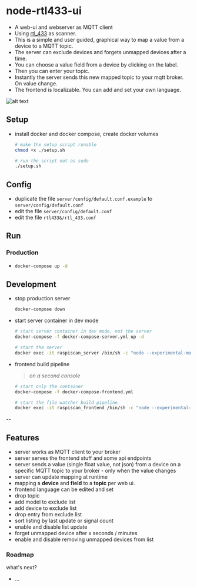 # node-rtl433-ui

- A web-ui and webserver as MQTT client
- Using [rtl_433](https://github.com/merbanan/rtl_433) as scanner.
- This is a simple and user guided, graphical way to map a value from a device to a MQTT topic.
- The server can exclude devices and forgets unmapped devices after a time.
- You can choose a value field from a device by clicking on the label.
- Then you can enter your topic.
- Instantly the server sends this new mapped topic to your mqtt broker. On value change.
- The frontend is localizable. You can add and set your own language.


![alt text](../master/docs/screenshots/listing.png?raw=true "Screenshot device listing")

## Setup
- install docker and docker compose, create docker volumes
    ```bash
    # make the setup script runable
    chmod +x ./setup.sh
  
    # run the script not as sudo
    ./setup.sh
    ```

## Config

- duplicate the file `server/config/default.conf.example` to `server/config/default.conf`
- edit the file `server/config/default.conf`
- edit the file `rtl433&/rtl_433.conf`

## Run

### Production
- ```bash
  docker-compose up -d
  ```

## Development

- stop production server
    ```bash
    docker-compose down
    ```
- start server container in dev mode
    ```bash
    # start server container in dev mode, not the server
    docker-compose -f docker-compose-server.yml up -d
  
    # start the server
    docker exec -it raspiscan_server /bin/sh -c "node --experimental-modules --experimental-json-modules index.js"
    ```
  
- frontend build pipeline
    > *on a second console*
    ```bash
    # start only the container
    docker-compose -f docker-compose-frontend.yml
  
    # start the file watcher build pipeline
    docker exec -it raspiscan_frontend /bin/sh -c "node --experimental-modules --experimental-json-modules config/WebpackConfigDev.js"
    ```

--

## Features
- server works as MQTT client to your broker
- server serves the frontend stuff and some api endpoints
- server sends a value (single float value, not json) from a device on a specific MQTT topic to your broker - only when the value changes
- server can update mapping at runtime
- mapping a **device** and **field** to a **topic** per web ui.
- frontend language can be edited and set
- drop topic
- add model to exclude list
- add device to exclude list
- drop entry from exclude list
- sort listing by last update or signal count
- enable and disable list update
- forget unmapped device after x seconds / minutes
- enable and disable removing unmapped devices from list 

### Roadmap
what's next?
- ...
